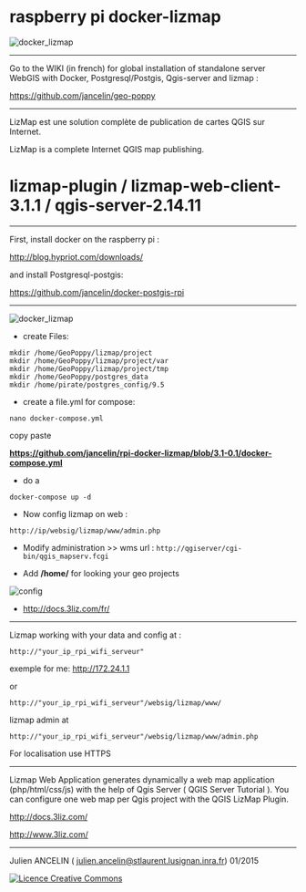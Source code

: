 raspberry pi docker-lizmap 
=============

![docker_lizmap](https://cloud.githubusercontent.com/assets/6421175/5647770/4ac27af4-9689-11e4-809a-dce0c2d60b1c.png)
__________________________________________________________________

Go to the WIKI (in french) for global installation of standalone server WebGIS with Docker, Postgresql/Postgis, Qgis-server and lizmap :

https://github.com/jancelin/geo-poppy

____________________________________________________________________

LizMap est une solution complète de publication de cartes QGIS sur Internet.

LizMap is a complete Internet QGIS map publishing.

lizmap-plugin / lizmap-web-client-3.1.1 / qgis-server-2.14.11
=============
____________________________________________________________________

First, install docker on the raspberry pi : 

http://blog.hypriot.com/downloads/

and install Postgresql-postgis:

https://github.com/jancelin/docker-postgis-rpi

_____________________________________________________________________


![docker_lizmap](https://cloud.githubusercontent.com/assets/6421175/12889497/6c3a926e-ce7f-11e5-8391-de6b205307e2.png)


* create Files:
```
mkdir /home/GeoPoppy/lizmap/project
mkdir /home/GeoPoppy/lizmap/project/var
mkdir /home/GeoPoppy/lizmap/project/tmp
mkdir /home/GeoPoppy/postgres_data
mkdir /home/pirate/postgres_config/9.5
```

* create a file.yml for compose:

```
nano docker-compose.yml
```

copy paste 

**https://github.com/jancelin/rpi-docker-lizmap/blob/3.1-0.1/docker-compose.yml**

* do a 

```docker-compose up -d```

* Now config lizmap on web :

```
http://ip/websig/lizmap/www/admin.php
```

* Modify administration >> wms url : ```http://qgiserver/cgi-bin/qgis_mapserv.fcgi```

* Add **/home/** for looking your geo projects

![config](https://cloud.githubusercontent.com/assets/6421175/11306233/e945f342-8fb0-11e5-9906-4010b9398ef1.png)

* http://docs.3liz.com/fr/ 


____________________________________________________________________________________

Lizmap working with your data and config at : 

```
http://"your_ip_rpi_wifi_serveur"
```
exemple for me: http://172.24.1.1

or
```
http://"your_ip_rpi_wifi_serveur"/websig/lizmap/www/
```
lizmap admin at 
```
http://"your_ip_rpi_wifi_serveur"/websig/lizmap/www/admin.php
```

For localisation use HTTPS
____________________________________________________________________________________

Lizmap Web Application generates dynamically a web map application (php/html/css/js) with the help of Qgis Server ( QGIS Server Tutorial ). You can configure one web map per Qgis project with the QGIS LizMap Plugin.

http://docs.3liz.com/

http://www.3liz.com/

____________________________________________________________________________________

Julien ANCELIN ( julien.ancelin@stlaurent.lusignan.inra.fr) 01/2015

<a rel="license" href="http://creativecommons.org/licenses/by-sa/4.0/"><img alt="Licence Creative Commons" style="border-width:0" src="https://i.creativecommons.org/l/by-sa/4.0/88x31.png" /></a>

